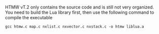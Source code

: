 HTMW vT.2 only contains the source code and is still not very organized. You need to build the Lua library first, then use the following command to compile the executable
```
gcc htmw.c map.c nxlist.c nxvector.c nxstack.c -o htmw liblua.a
```
